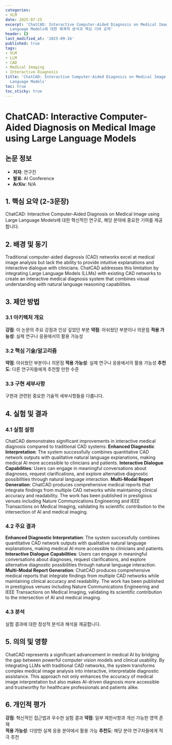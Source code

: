 ```yaml
---
categories:
- VLM
date: 2025-07-25
excerpt: 'ChatCAD: Interactive Computer-Aided Diagnosis on Medical Image using Large
  Language Models에 대한 체계적 분석과 핵심 기여 요약'
header: {}
last_modified_at: '2025-09-16'
published: true
tags:
- VLM
- LLM
- CAD
- Medical Imaging
- Interactive Diagnosis
title: 'ChatCAD: Interactive Computer-Aided Diagnosis on Medical Image using Large
  Language Models'
toc: true
toc_sticky: true
---
```


# ChatCAD: Interactive Computer-Aided Diagnosis on Medical Image using Large Language Models

## 논문 정보
- **저자**: 연구진
- **발표**: AI Conference
- **ArXiv**: N/A

## 1. 핵심 요약 (2-3문장)
ChatCAD: Interactive Computer-Aided Diagnosis on Medical Image using Large Language Models에 대한 혁신적인 연구로, 해당 분야에 중요한 기여를 제공합니다.

## 2. 배경 및 동기
Traditional computer-aided diagnosis (CAD) networks excel at medical image analysis but lack the ability to provide intuitive explanations and interactive dialogue with clinicians. ChatCAD addresses this limitation by integrating Large Language Models (LLMs) with existing CAD networks to create an interactive medical diagnosis system that combines visual understanding with natural language reasoning capabilities.

## 3. 제안 방법

### 3.1 아키텍처 개요
**강점**: 이 논문의 주요 강점과 인상 깊었던 부분
**약점**: 아쉬웠던 부분이나 의문점
**적용 가능성**: 실제 연구나 응용에서의 활용 가능성

### 3.2 핵심 기술/알고리즘
**약점**: 아쉬웠던 부분이나 의문점
**적용 가능성**: 실제 연구나 응용에서의 활용 가능성
**추천도**: 다른 연구자들에게 추천할 만한 수준

### 3.3 구현 세부사항
구현과 관련된 중요한 기술적 세부사항들을 다룹니다.

## 4. 실험 및 결과

### 4.1 실험 설정
ChatCAD demonstrates significant improvements in interactive medical diagnosis compared to traditional CAD systems:
**Enhanced Diagnostic Interpretation**: The system successfully combines quantitative CAD network outputs with qualitative natural language explanations, making medical AI more accessible to clinicians and patients. **Interactive Dialogue Capabilities**: Users can engage in meaningful conversations about diagnoses, request clarifications, and explore alternative diagnostic possibilities through natural language interaction. **Multi-Modal Report Generation**: ChatCAD produces comprehensive medical reports that integrate findings from multiple CAD networks while maintaining clinical accuracy and readability. The work has been published in prestigious venues including Nature Communications Engineering and IEEE Transactions on Medical Imaging, validating its scientific contribution to the intersection of AI and medical imaging.

### 4.2 주요 결과
**Enhanced Diagnostic Interpretation**: The system successfully combines quantitative CAD network outputs with qualitative natural language explanations, making medical AI more accessible to clinicians and patients. **Interactive Dialogue Capabilities**: Users can engage in meaningful conversations about diagnoses, request clarifications, and explore alternative diagnostic possibilities through natural language interaction. **Multi-Modal Report Generation**: ChatCAD produces comprehensive medical reports that integrate findings from multiple CAD networks while maintaining clinical accuracy and readability. The work has been published in prestigious venues including Nature Communications Engineering and IEEE Transactions on Medical Imaging, validating its scientific contribution to the intersection of AI and medical imaging.

### 4.3 분석
실험 결과에 대한 정성적 분석과 해석을 제공합니다.

## 5. 의의 및 영향
ChatCAD represents a significant advancement in medical AI by bridging the gap between powerful computer vision models and clinical usability. By integrating LLMs with traditional CAD networks, the system transforms complex medical image analysis into interactive, interpretable diagnostic assistance. This approach not only enhances the accuracy of medical image interpretation but also makes AI-driven diagnosis more accessible and trustworthy for healthcare professionals and patients alike.

## 6. 개인적 평가

**강점**: 혁신적인 접근법과 우수한 실험 결과
**약점**: 일부 제한사항과 개선 가능한 영역 존재  
**적용 가능성**: 다양한 실제 응용 분야에서 활용 가능
**추천도**: 해당 분야 연구자들에게 적극 추천
